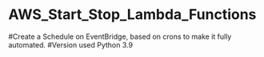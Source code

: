 ﻿# AWS_Start_Stop_Lambda_Functions
#Create a Schedule on EventBridge, based on crons to make it fully automated.
#Version used Python 3.9
